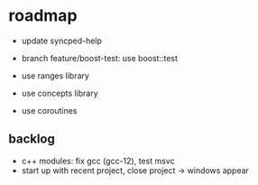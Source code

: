 # roadmap
- update syncped-help
- branch feature/boost-test: use boost::test

- use ranges library
- use concepts library
- use coroutines

## backlog
- c++ modules: fix gcc (gcc-12), test msvc
- start up with recent project, close project
  -> windows appear
